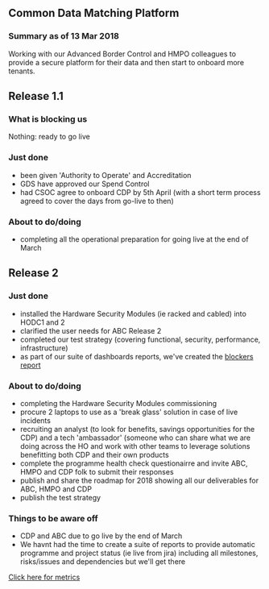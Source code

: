 ## Common Data Matching Platform

### Summary as of 13 Mar 2018
Working with our Advanced Border Control and HMPO colleagues to provide a secure platform for their data and then start to onboard more tenants.

## Release 1.1

### What is blocking us
Nothing: ready to go live

### Just done
- been given 'Authority to Operate' and Accreditation
- GDS have approved our Spend Control
- had CSOC agree to onboard CDP by 5th April (with a short term process agreed to cover the days from go-live to then)


### About to do/doing
- completing all the operational preparation for going live at the end of March

## Release 2

### Just done
- installed the Hardware Security Modules (ie racked and cabled) into HODC1 and 2
- clarified the user needs for ABC Release 2
- completed our test strategy (covering functional, security, performance, infrastructure)
- as part of our suite of dashboards reports, we've created the [blockers report](https://collaboration.homeoffice.gov.uk/display/CDP/Blockers)

### About to do/doing
- completing the Hardware Security Modules commissioning
- procure 2 laptops to use as a 'break glass' solution in case of live incidents
- recruiting an analyst (to look for benefits, savings opportunities for the CDP) and a tech 'ambassador' (someone who can share what we are doing across the HO and work with other teams to leverage solutions benefitting both CDP and their own products
- complete the programme health check questionairre and invite ABC, HMPO and CDP folk to submit their responses
- publish and share the roadmap for 2018 showing all our deliverables for ABC, HMPO and CDP
- publish the test strategy

### Things to be aware off
 - CDP and ABC due to go live by the end of March
 - We havnt had the time to create a suite of reports to provide automatic programme and project status (ie live from jira) including all milestones, risks/issues and dependencies but we'll get there

 
[Click here for metrics](metrics2.html)
